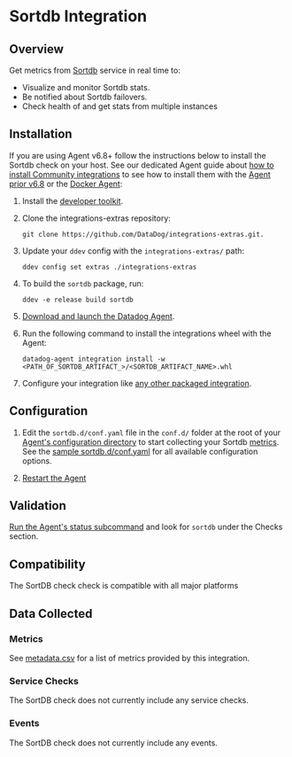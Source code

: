 # Sortdb Integration

## Overview

Get metrics from [Sortdb][1] service in real time to:

* Visualize and monitor Sortdb stats.
* Be notified about Sortdb failovers.
* Check health of and get stats from multiple instances

## Installation

If you are using Agent v6.8+ follow the instructions below to install the Sortdb check on your host. See our dedicated Agent guide about [how to install Community integrations][2] to see how to install them with the [Agent prior v6.8][3] or the [Docker Agent][4]:

1. Install the [developer toolkit][5].
2. Clone the integrations-extras repository:

    ```
    git clone https://github.com/DataDog/integrations-extras.git.
    ```

3. Update your `ddev` config with the `integrations-extras/` path:

    ```
    ddev config set extras ./integrations-extras
    ```

4. To build the `sortdb` package, run:

    ```
    ddev -e release build sortdb
    ```

5. [Download and launch the Datadog Agent][6].
6. Run the following command to install the integrations wheel with the Agent:

    ```
    datadog-agent integration install -w <PATH_OF_SORTDB_ARTIFACT_>/<SORTDB_ARTIFACT_NAME>.whl
    ```

7. Configure your integration like [any other packaged integration][7].

## Configuration

1. Edit the `sortdb.d/conf.yaml` file in the `conf.d/` folder at the root of your [Agent's configuration directory][8] to start collecting your Sortdb [metrics](#metric-collection).
  See the [sample sortdb.d/conf.yaml][9] for all available configuration options.

2. [Restart the Agent][10]

## Validation

[Run the Agent's status subcommand][11] and look for `sortdb` under the Checks section.

## Compatibility

The SortDB check check is compatible with all major platforms

## Data Collected

### Metrics

See [metadata.csv][12] for a list of metrics provided by this integration.

### Service Checks

The SortDB check does not currently include any service checks.

### Events

The SortDB check does not currently include any events.

[1]: https://github.com/jehiah/sortdb
[2]: https://docs.datadoghq.com/agent/guide/community-integrations-installation-with-docker-agent
[3]: https://docs.datadoghq.com/agent/guide/community-integrations-installation-with-docker-agent/?tab=agentpriorto68
[4]: https://docs.datadoghq.com/agent/guide/community-integrations-installation-with-docker-agent/?tab=docker
[5]: https://docs.datadoghq.com/developers/integrations/new_check_howto/#developer-toolkit
[6]: https://app.datadoghq.com/account/settings#agent
[7]: https://docs.datadoghq.com/getting_started/integrations
[8]: https://docs.datadoghq.com/agent/faq/agent-configuration-files/#agent-configuration-directory
[9]: https://github.com/DataDog/integrations-extras/blob/master/sortdb/datadog_checks/sortdb/data/conf.yaml.example
[10]: https://docs.datadoghq.com/agent/faq/agent-commands/#start-stop-restart-the-agent
[11]: https://docs.datadoghq.com/agent/guide/agent-commands/?tab=agentv6#service-status
[12]: https://github.com/DataDog/integrations-extras/blob/master/sortdb/metadata.csv
